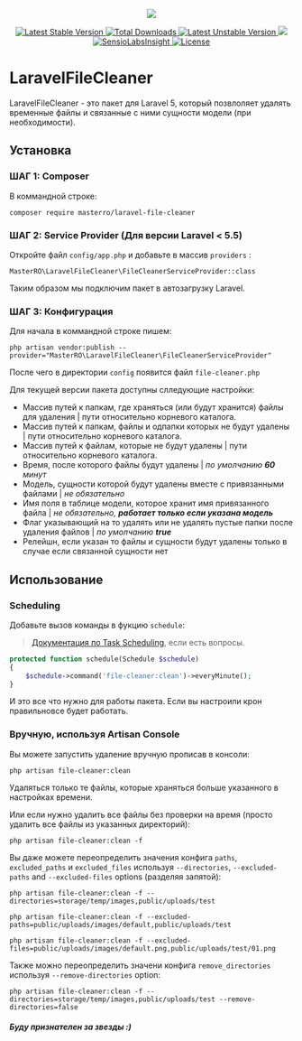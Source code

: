 <p align="center">
    <img src="https://laravel.com/assets/img/components/logo-laravel.svg">
</p>

<p align="center">
    <a href="https://packagist.org/packages/masterro/laravel-file-cleaner">
        <img src="https://poser.pugx.org/masterro/laravel-file-cleaner/v/stable" alt="Latest Stable Version">
    </a>
    <a href="https://packagist.org/packages/masterro/laravel-file-cleaner">
        <img src="https://poser.pugx.org/masterro/laravel-file-cleaner/downloads" alt="Total Downloads">
    </a>
    <a href="https://packagist.org/packages/masterro/laravel-file-cleaner">
        <img src="https://poser.pugx.org/masterro/laravel-file-cleaner/v/unstable" alt="Latest Unstable Version">
    </a>
    <a href="https://travis-ci.org/MasterRO94/laravel-file-cleaner">
        <img src="https://travis-ci.org/MasterRO94/laravel-file-cleaner.svg">
    </a>
    <a href="https://insight.sensiolabs.com/projects/e34c16b0-4067-4473-ba3b-d916219ba5c6">
        <img src="https://img.shields.io/sensiolabs/i/e34c16b0-4067-4473-ba3b-d916219ba5c6.svg" alt="SensioLabsInsight">
    </a>
    <a href="https://github.com/MasterRO94/laravel-chronos/blob/master/LICENSE">
        <img src="https://poser.pugx.org/masterro/laravel-file-cleaner/license" alt="License">
    </a>
</p>

# LaravelFileCleaner

LaravelFileCleaner - это пакет для Laravel 5, который позвлоляет удалять временные файлы и связанные с ними сущности модели (при необходимости).

## Установка

### ШАГ 1: Composer

В коммандной строке:

```
composer require masterro/laravel-file-cleaner
```

### ШАГ 2: Service Provider (Для версии Laravel < 5.5)

Откройте файл `config/app.php` и добавьте в массив `providers` :

```
MasterRO\LaravelFileCleaner\FileCleanerServiceProvider::class
```

Таким образом мы подключим пакет в автозагрузку Laravel.

### ШАГ 3: Конфигурация

Для начала в коммандной строке пишем:

```
php artisan vendor:publish --provider="MasterRO\LaravelFileCleaner\FileCleanerServiceProvider"
```

После чего в директории `config` появится файл `file-cleaner.php`

Для текущей версии пакета доступны слледующие настройки:
* Массив путей к папкам, где храняться (или будут хранится) файлы для удаления | пути относительно корневого каталога.
* Массив путей к папкам, файлы и одпапки которых не будут удалены | пути относительно корневого каталога.
* Массив путей к файлам, которые не будут удалены | пути относительно корневого каталога.
* Время, после которого файлы будут удалены | _по умолчанию **60** минут_
* Модель, сущности которой будут удалены вместе с привязанными файлами | _не обязательно_
* Имя поля в таблице модели, которое хранит имя привязанного файла | _не обязательно, **работает только если указана модель**_
* Флаг указывающий на то удалять или не удалять пустые папки после удаления файлов | _по умолчанию **true**_
* Релейшн, если указан то файлы и сущности будут удалены только в случае  если связанной сущности нет

## Использование

### Scheduling

Добавьте вызов команды в фукцию `schedule`:
> [Документация по Task Scheduling](https://laravel.com/docs/scheduling), если есть вопросы.

```php
protected function schedule(Schedule $schedule)
{
    $schedule->command('file-cleaner:clean')->everyMinute();
}
```

И это все что нужно для работы пакета. Если вы настроили крон правильновсе будет работать.


### Вручную, используя Artisan Console

Вы можете запустить удаление вручную прописав в консоли:
```
php artisan file-cleaner:clean
```
Удаляться только те файлы, которые храняться больше указанного в настройках времени.


Или если нужно удалить все файлы без проверки на время (просто удалить все файлы из указанных директорий):
```
php artisan file-cleaner:clean -f
```

Вы даже можете переопределить значения конфига `paths`, `excluded_paths` и `excluded_files` используя `--directories`, `--excluded-paths` and `--excluded-files` options (разделяя запятой):
```
php artisan file-cleaner:clean -f --directories=storage/temp/images,public/uploads/test
```
```
php artisan file-cleaner:clean -f --excluded-paths=public/uploads/images/default,public/uploads/test
```
```
php artisan file-cleaner:clean -f --excluded-files=public/uploads/images/default.png,public/uploads/test/01.png
```

Также можно переопределить значени конфига `remove_directories` используя `--remove-directories` option:
```
php artisan file-cleaner:clean -f --directories=storage/temp/images,public/uploads/test --remove-directories=false
```

#### _Буду признателен за звезды :)_
